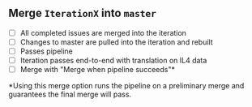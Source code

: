 ## Merge `IterationX` into `master`

* [ ] All completed issues are merged into the iteration
* [ ] Changes to master are pulled into the iteration and rebuilt
* [ ] Passes pipeline
* [ ] Iteration passes end-to-end with translation on IL4 data
* [ ] Merge with "Merge when pipeline succeeds"*

*Using this merge option runs the pipeline on a preliminary merge and guarantees the final merge will pass.
